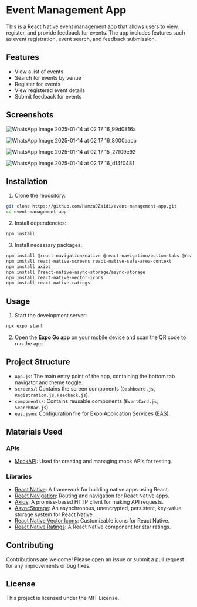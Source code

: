 # Event Management App

This is a React Native event management app that allows users to view, register, and provide feedback for events. The app includes features such as event registration, event search, and feedback submission.

## Features

- View a list of events
- Search for events by venue
- Register for events
- View registered event details
- Submit feedback for events

## Screenshots
![WhatsApp Image 2025-01-14 at 02 17 16_99d0816a](https://github.com/user-attachments/assets/a8812526-1432-4e9f-9e46-5ede6867b278)

![WhatsApp Image 2025-01-14 at 02 17 16_8000aacb](https://github.com/user-attachments/assets/c4be0e88-e24d-4e26-829f-ec751c0edc42)

![WhatsApp Image 2025-01-14 at 02 17 15_27f09e92](https://github.com/user-attachments/assets/7e6b9580-0e61-48a5-a5d0-4ec5d14b8e12)

![WhatsApp Image 2025-01-14 at 02 17 16_d14f0481](https://github.com/user-attachments/assets/c1342733-8127-45c5-9742-7ba1409f86c5)

## Installation

1. Clone the repository:

```sh
git clone https://github.com/HamzaJZaidi/event-management-app.git
cd event-management-app
```

2. Install dependencies:

```sh
npm install
```

3. Install necessary packages:

```sh
npm install @react-navigation/native @react-navigation/bottom-tabs @react-navigation/stack
npm install react-native-screens react-native-safe-area-context
npm install axios
npm install @react-native-async-storage/async-storage
npm install react-native-vector-icons
npm install react-native-ratings
```

## Usage

1. Start the development server:

```sh
npx expo start
```

2. Open the **Expo Go app** on your mobile device and scan the QR code to run the app.

## Project Structure

- `App.js`: The main entry point of the app, containing the bottom tab navigator and theme toggle.
- `screens/`: Contains the screen components (`Dashboard.js`, `Registration.js`, `Feedback.js`).
- `components/`: Contains reusable components (`EventCard.js`, `SearchBar.js`).
- `eas.json`: Configuration file for Expo Application Services (EAS).

## Materials Used

### APIs

- [MockAPI](https://mockapi.io/): Used for creating and managing mock APIs for testing.

### Libraries

- [React Native](https://reactnative.dev/): A framework for building native apps using React.
- [React Navigation](https://reactnavigation.org/): Routing and navigation for React Native apps.
- [Axios](https://axios-http.com/): A promise-based HTTP client for making API requests.
- [AsyncStorage](https://react-native-async-storage.github.io/async-storage/): An asynchronous, unencrypted, persistent, key-value storage system for React Native.
- [React Native Vector Icons](https://github.com/oblador/react-native-vector-icons): Customizable icons for React Native.
- [React Native Ratings](https://github.com/Monte9/react-native-ratings): A React Native component for star ratings.

## Contributing

Contributions are welcome! Please open an issue or submit a pull request for any improvements or bug fixes.

## License

This project is licensed under the MIT License.
